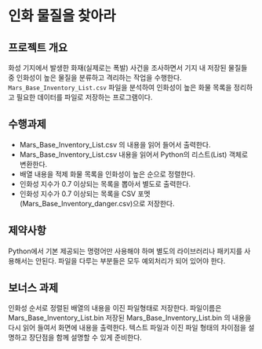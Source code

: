 # 인화 물질을 찾아라

## 프로젝트 개요
화성 기지에서 발생한 화재(실제로는 폭발) 사건을 조사하면서 기지 내 저장된 물질들 중 인화성이 높은 물질을 분류하고 격리하는 작업을 수행한다.
`Mars_Base_Inventory_List.csv` 파일을 분석하여 인화성이 높은 화물 목록을 정리하고 필요한 데이터를 파일로 저장하는 프로그램이다.  


## 수행과제 
- Mars_Base_Inventory_List.csv 의 내용을 읽어 들어서 출력한다. 
- Mars_Base_Inventory_List.csv 내용을 읽어서 Python의 리스트(List) 객체로 변환한다.  
- 배열 내용을 적제 화물 목록을 인화성이 높은 순으로 정렬한다.
- 인화성 지수가 0.7 이상되는 목록을 뽑아서 별도로 출력한다. 
- 인화성 지수가 0.7 이상되는 목록을 CSV 포멧(Mars_Base_Inventory_danger.csv)으로 저장한다. 

## 제약사항
Python에서 기본 제공되는 명령어만 사용해야 하며 별도의 라이브러리나 패키지를 사용해서는 안된다. 
파일을 다루는 부분들은 모두 예외처리가 되어 있어야 한다. 

## 보너스 과제
인화성 순서로 정렬된 배열의 내용을 이진 파일형태로 저장한다. 파일이름은 Mars_Base_Inventory_List.bin
저장된 Mars_Base_Inventory_List.bin 의 내용을 다시 읽어 들여서 화면에 내용을 출력한다.
텍스트 파일과 이진 파일 형태의 차이점을 설명하고 장단점을 함께 설명할 수 있게 준비한다.